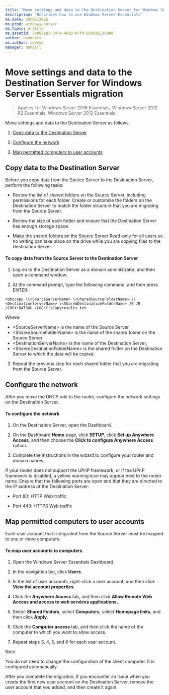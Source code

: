 ```yaml
---
title: "Move settings and data to the Destination Server for Windows Server Essentials migration"
description: "Describes how to use Windows Server Essentials"
ms.date: 10/03/2016
ms.prod: windows-server
ms.topic: article
ms.assetid: 2b882e87-347a-4010-b7fd-9599d61198dd
author: nnamuhcs
ms.author: coreyp
manager: dongill
---
```


# Move settings and data to the Destination Server for Windows Server Essentials migration

>Applies To: Windows Server 2016 Essentials, Windows Server 2012 R2 Essentials, Windows Server 2012 Essentials

Move settings and data to the Destination Server as follows:

1. [Copy data to the Destination Server](#copy-data-to-the-destination-server)

2. [Configure the network](#configure-the-network) 

3. [Map permitted computers to user accounts](#map-permitted-computers-to-user-accounts)
 
## Copy data to the Destination Server
 Before you copy data from the Source Server to the Destination Server, perform the following tasks: 
 
- Review the list of shared folders on the Source Server, including permissions for each folder. Create or customize the folders on the Destination Server to match the folder structure that you are migrating from the Source Server. 
 
- Review the size of each folder and ensure that the Destination Server has enough storage space. 
 
- Make the shared folders on the Source Server Read-only for all users so no writing can take place on the drive while you are copying files to the Destination Server. 
 
#### To copy data from the Source Server to the Destination Server 
 
1. Log on to the Destination Server as a domain administrator, and then open a command window. 
 
2. At the command prompt, type the following command, and then press ENTER: 
 
 `robocopy \\<SourceServerName> \<SharedSourceFolderName> \\<DestinationServerName> \<SharedDestinationFolderName> /E /B /COPY:DATSOU /LOG:C:\Copyresults.txt` 
 
 Where:
 - \<SourceServerName\> is the name of the Source Server
 - \<SharedSourceFolderName\> is the name of the shared folder on the Source Server
 - \<DestinationServerName\> is the name of the Destination Server,
 - \<SharedDestinationFolderName\> is the shared folder on the Destination Server to which the data will be copied. 
 
3. Repeat the previous step for each shared folder that you are migrating from the Source Server. 
 
## Configure the network
 After you move the DHCP role to the router, configure the network settings on the Destination Server. 
 
#### To configure the network 
 
1. On the Destination Server, open the Dashboard. 
 
2. On the Dashboard **Home** page, click **SETUP**, click **Set up Anywhere Access**, and then choose the **Click to configure Anywhere Access** option. 
 
3. Complete the instructions in the wizard to configure your router and domain names. 
 
 If your router does not support the UPnP framework, or if the UPnP framework is disabled, a yellow warning icon may appear next to the router name. Ensure that the following ports are open and that they are directed to the IP address of the Destination Server: 
 
- Port 80: HTTP Web traffic 
 
- Port 443: HTTPS Web traffic 
 
## Map permitted computers to user accounts
 Each user account that is migrated from the Source Server must be mapped to one or more computers. 
 
#### To map user accounts to computers
 
1. Open the Windows Server Essentials Dashboard. 
 
2. In the navigation bar, click **Users**. 
 
3. In the list of user accounts, right-click a user account, and then click **View the account properties**. 
 
4. Click the **Anywhere Access** tab, and then click **Allow Remote Web Access and access to web services applications.**. 
 
5. Select **Shared Folders**, select **Computers**, select **Homepage links**, and then click **Apply**. 
 
6. Click the **Computer access** tab, and then click the name of the computer to which you want to allow access. 
 
7. Repeat steps 3, 4, 5, and 6 for each user account. 
 
> [!NOTE]
> You do not need to change the configuration of the client computer. It is configured automatically. 
>
> After you complete the migration, if you encounter an issue when you create the first new user account on the Destination Server, remove the user account that you added, and then create it again.
